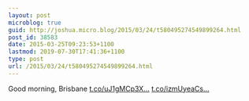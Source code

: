 ```yaml
---
layout: post
microblog: true
guid: http://joshua.micro.blog/2015/03/24/t580495274549899264.html
post_id: 38583
date: 2015-03-25T09:23:53+1100
lastmod: 2019-07-30T17:41:36+1100
type: post
url: /2015/03/24/t580495274549899264.html
---
```

Good morning, Brisbane [t.co/uJ1gMCp3X...](http://t.co/uJ1gMCp3XS) [t.co/izmUyeaCs...](http://t.co/izmUyeaCsO)
